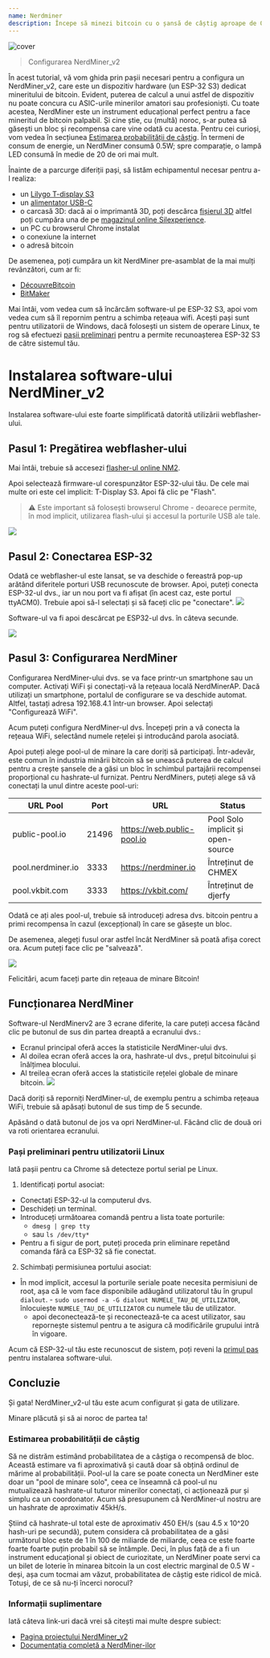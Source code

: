 ```yaml
---
name: Nerdminer
description: Începe să minezi bitcoin cu o șansă de câștig aproape de 0
---
```


![cover](assets/cover.webp)

> Configurarea NerdMiner_v2

În acest tutorial, vă vom ghida prin pașii necesari pentru a configura un NerdMiner_v2, care este un dispozitiv hardware (un ESP-32 S3) dedicat mineritului de bitcoin.
Evident, puterea de calcul a unui astfel de dispozitiv nu poate concura cu ASIC-urile minerilor amatori sau profesioniști. Cu toate acestea, NerdMiner este un instrument educațional perfect pentru a face mineritul de bitcoin palpabil. Și cine știe, cu (multă) noroc, s-ar putea să găsești un bloc și recompensa care vine odată cu acesta. Pentru cei curioși, vom vedea în secțiunea [Estimarea probabilității de câștig](#estimation-de-la-probabilite-de-gain). În termeni de consum de energie, un NerdMiner consumă 0.5W; spre comparație, o lampă LED consumă în medie de 20 de ori mai mult.

Înainte de a parcurge diferiții pași, să listăm echipamentul necesar pentru a-l realiza:

- un [Lilygo T-display S3](https://lilygo.cc/products/t-display-s3)
- un [alimentator USB-C](https://amzn.eu/d/gIOot90)
- o carcasă 3D: dacă ai o imprimantă 3D, poți descărca [fișierul 3D](https://www.printables.com/model/501547-nerdminer-v2-click-case-w-buttons) altfel poți cumpăra una de pe [magazinul online Silexperience](https://silexperience.company.site/NerdMiner_V2-p544379757).
- un PC cu browserul Chrome instalat
- o conexiune la internet
- o adresă bitcoin

De asemenea, poți cumpăra un kit NerdMiner pre-asamblat de la mai mulți revânzători, cum ar fi:

- [DécouvreBitcoin](https://shop.decouvrebitcoin.com/products/nerd-miner?_pos=1&_psq=nerd&_ss=e&_v=1.0)
- [BitMaker](https://bitronics.store/shop/)

Mai întâi, vom vedea cum să încărcăm software-ul pe ESP-32 S3, apoi vom vedea cum să îl repornim pentru a schimba rețeaua wifi. Acești pași sunt pentru utilizatorii de Windows, dacă folosești un sistem de operare Linux, te rog să efectuezi [pașii preliminari](#etapes-preliminaires-pour-utilisateurs-linux) pentru a permite recunoașterea ESP-32 S3 de către sistemul tău.

# Instalarea software-ului NerdMiner_v2

Instalarea software-ului este foarte simplificată datorită utilizării webflasher-ului.

## Pasul 1: Pregătirea webflasher-ului

Mai întâi, trebuie să accesezi [flasher-ul online NM2](https://bitmaker-hub.github.io/diyflasher/).

Apoi selectează firmware-ul corespunzător ESP-32-ului tău. De cele mai multe ori este cel implicit: T-Display S3. Apoi fă clic pe "Flash".

> ⚠️ Este important să folosești browserul Chrome - deoarece permite, în mod implicit, utilizarea flash-ului și accesul la porturile USB ale tale.

![](assets/webflasher.webp)

## Pasul 2: Conectarea ESP-32

Odată ce webflasher-ul este lansat, se va deschide o fereastră pop-up arătând diferitele porturi USB recunoscute de browser.
Apoi, puteți conecta ESP-32-ul dvs., iar un nou port va fi afișat (în acest caz, este portul ttyACM0). Trebuie apoi să-l selectați și să faceți clic pe "conectare".
![](assets/flasher-port-serial.webp)

Software-ul va fi apoi descărcat pe ESP32-ul dvs. în câteva secunde.

![](assets/NM2-sucessfully-installed.webp)

## Pasul 3: Configurarea NerdMiner

Configurarea NerdMiner-ului dvs. se va face printr-un smartphone sau un computer.
Activați WiFi și conectați-vă la rețeaua locală NerdMinerAP. Dacă utilizați un smartphone, portalul de configurare se va deschide automat. Altfel, tastați adresa 192.168.4.1 într-un browser.
Apoi selectați "Configurează WiFi".

Acum puteți configura NerdMiner-ul dvs.
Începeți prin a vă conecta la rețeaua WiFi, selectând numele rețelei și introducând parola asociată.

Apoi puteți alege pool-ul de minare la care doriți să participați. Într-adevăr, este comun în industria minării bitcoin să se unească puterea de calcul pentru a crește șansele de a găsi un bloc în schimbul partajării recompensei proporțional cu hashrate-ul furnizat.
Pentru NerdMiners, puteți alege să vă conectați la unul dintre aceste pool-uri:

| URL Pool          | Port  | URL                        | Status                                   |
| ----------------- | ----- | -------------------------- | ---------------------------------------- |
| public-pool.io    | 21496 | https://web.public-pool.io | Pool Solo implicit și open-source        |
| pool.nerdminer.io | 3333  | https://nerdminer.io       | Întreținut de CHMEX                      |
| pool.vkbit.com    | 3333  | https://vkbit.com/         | Întreținut de djerfy                     |

Odată ce ați ales pool-ul, trebuie să introduceți adresa dvs. bitcoin pentru a primi recompensa în cazul (excepțional) în care se găsește un bloc.

De asemenea, alegeți fusul orar astfel încât NerdMiner să poată afișa corect ora.
Acum puteți face clic pe "salvează".

![](assets/wifi-configuration.webp)

Felicitări, acum faceți parte din rețeaua de minare Bitcoin!

## Funcționarea NerdMiner

Software-ul NerdMinerv2 are 3 ecrane diferite, la care puteți accesa făcând clic pe butonul de sus din partea dreaptă a ecranului dvs.:

- Ecranul principal oferă acces la statisticile NerdMiner-ului dvs.
- Al doilea ecran oferă acces la ora, hashrate-ul dvs., prețul bitcoinului și înălțimea blocului.
- Al treilea ecran oferă acces la statisticile rețelei globale de minare bitcoin.
  ![](assets/NM2-screens.webp)

Dacă doriți să reporniți NerdMiner-ul, de exemplu pentru a schimba rețeaua WiFi, trebuie să apăsați butonul de sus timp de 5 secunde.

Apăsând o dată butonul de jos va opri NerdMiner-ul. Făcând clic de două ori va roti orientarea ecranului.

### Pași preliminari pentru utilizatorii Linux

Iată pașii pentru ca Chrome să detecteze portul serial pe Linux.

1. Identificați portul asociat:

- Conectați ESP-32-ul la computerul dvs.
- Deschideți un terminal.
- Introduceți următoarea comandă pentru a lista toate porturile:
  - `dmesg | grep tty`
  - sau `ls /dev/tty*`
- Pentru a fi sigur de port, puteți proceda prin eliminare repetând comanda fără ca ESP-32 să fie conectat.

2. Schimbați permisiunea portului asociat:
- În mod implicit, accesul la porturile seriale poate necesita permisiuni de root, așa că le vom face disponibile adăugând utilizatorul tău în grupul `dialout`.  - `sudo usermod -a -G dialout NUMELE_TAU_DE_UTILIZATOR`, înlocuiește `NUMELE_TAU_DE_UTILIZATOR` cu numele tău de utilizator.
  - apoi deconectează-te și reconectează-te ca acest utilizator, sau repornește sistemul pentru a te asigura că modificările grupului intră în vigoare.

Acum că ESP-32-ul tău este recunoscut de sistem, poți reveni la [primul pas](#etape-1-preparation-du-webflasher) pentru instalarea software-ului.

## Concluzie

Și gata! NerdMiner_v2-ul tău este acum configurat și gata de utilizare.

Minare plăcută și să ai noroc de partea ta!

### Estimarea probabilității de câștig

Să ne distrăm estimând probabilitatea de a câștiga o recompensă de bloc. Această estimare va fi aproximativă și caută doar să obțină ordinul de mărime al probabilității.
Pool-ul la care se poate conecta un NerdMiner este doar un "pool de minare solo", ceea ce înseamnă că pool-ul nu mutualizează hashrate-ul tuturor minerilor conectați, ci acționează pur și simplu ca un coordonator.
Acum să presupunem că NerdMiner-ul nostru are un hashrate de aproximativ 45kH/s.

Știind că hashrate-ul total este de aproximativ 450 EH/s (sau 4.5 x 10^20 hash-uri pe secundă), putem considera că probabilitatea de a găsi următorul bloc este de 1 în 100 de miliarde de miliarde, ceea ce este foarte foarte foarte puțin probabil să se întâmple. Deci, în plus față de a fi un instrument educațional și obiect de curiozitate, un NerdMiner poate servi ca un bilet de loterie în minarea bitcoin la un cost electric marginal de 0.5 W - deși, așa cum tocmai am văzut, probabilitatea de câștig este ridicol de mică. Totuși, de ce să nu-ți încerci norocul?

### Informații suplimentare

Iată câteva link-uri dacă vrei să citești mai multe despre subiect:

- [Pagina proiectului NerdMiner_v2](http://github.com/BitMaker-hub/NerdMiner_v2)
- [Documentația completă a NerdMiner-ilor](https://docs.bitwater.ch/nerd-miner-v2/)